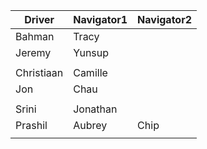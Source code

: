 | Driver | Navigator1 | Navigator2| 
|--------|-----------|------------| 
|Bahman|Tracy| |
|Jeremy|Yunsup| |
| | |
|Christiaan|Camille| |
|Jon|Chau| |
| | |
|Srini|Jonathan| |
|Prashil|Aubrey|Chip|
| | |
  
